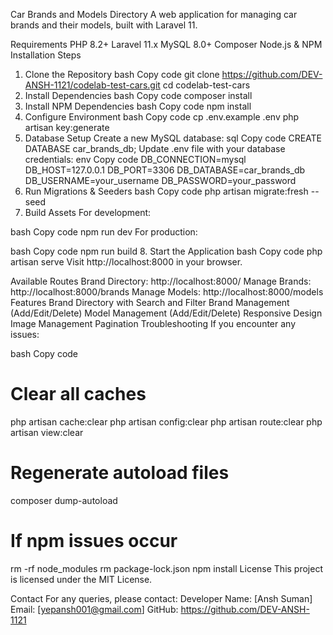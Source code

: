 Car Brands and Models Directory
A web application for managing car brands and their models, built with Laravel 11.

Requirements
PHP 8.2+
Laravel 11.x
MySQL 8.0+
Composer
Node.js & NPM
Installation Steps
1. Clone the Repository
bash
Copy code
git clone https://github.com/DEV-ANSH-1121/codelab-test-cars.git
cd codelab-test-cars
2. Install Dependencies
bash
Copy code
composer install
3. Install NPM Dependencies
bash
Copy code
npm install
4. Configure Environment
bash
Copy code
cp .env.example .env
php artisan key:generate
5. Database Setup
Create a new MySQL database:
sql
Copy code
CREATE DATABASE car_brands_db;
Update .env file with your database credentials:
env
Copy code
DB_CONNECTION=mysql
DB_HOST=127.0.0.1
DB_PORT=3306
DB_DATABASE=car_brands_db
DB_USERNAME=your_username
DB_PASSWORD=your_password
6. Run Migrations & Seeders
bash
Copy code
php artisan migrate:fresh --seed
7. Build Assets
For development:

bash
Copy code
npm run dev
For production:

bash
Copy code
npm run build
8. Start the Application
bash
Copy code
php artisan serve
Visit http://localhost:8000 in your browser.

Available Routes
Brand Directory: http://localhost:8000/
Manage Brands: http://localhost:8000/brands
Manage Models: http://localhost:8000/models
Features
Brand Directory with Search and Filter
Brand Management (Add/Edit/Delete)
Model Management (Add/Edit/Delete)
Responsive Design
Image Management
Pagination
Troubleshooting
If you encounter any issues:

bash
Copy code
# Clear all caches
php artisan cache:clear
php artisan config:clear
php artisan route:clear
php artisan view:clear

# Regenerate autoload files
composer dump-autoload

# If npm issues occur
rm -rf node_modules
rm package-lock.json
npm install
License
This project is licensed under the MIT License.

Contact
For any queries, please contact:
Developer Name: [Ansh Suman]
Email: [yepansh001@gmail.com]
GitHub: https://github.com/DEV-ANSH-1121